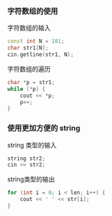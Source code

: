 ### 字符数组的使用

字符数组的输入

```cpp
const int N = 101;
char str1[N];
cin.getline(str1, N);
```

字符数组的遍历

```c
char *p = str1;
while (*p) {
    cout << *p;
    p++;
}
```

### 使用更加方便的 string

string 类型的输入

```cpp
string str2;
cin >> str2;
```

string类型的输出

```cpp
for (int i = 0; i < len; i++) {
    cout << ' ' << str[i];
}
```
